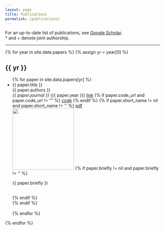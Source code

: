 ```yaml
---
layout: page
title: Publications
permalink: /publications/
---
```


<p>For an up-to-date list of publications, see <a href="https://scholar.google.com/citations?user=Tyl65TEAAAAJ&hl=en">Google Scholar</a>.<br/>* and + denote joint authorship.</p>

<!-- <div class="year-buttons">
{% for year in site.data.papers %}
 {% assign yr = year[0] %}
 <a href="" class="year-button">{{ yr }}</a>
{% endfor %}
</div> -->

<hr>

{% for year in site.data.papers %}
{% assign yr = year[0] %}
<h2 class="rainbow-blue">{{ yr }}</h2>
<ul class="papers-list">
  {% for paper in site.data.papers[yr] %}
  <li class="paper-item">
    <span class="paper-title">{{ paper.title }}</span><br>
    <span class="paper-authors">{{ paper.authors }}</span><br>
    <span class="paper-journal"><i>{{ paper.journal }}</i> ({{ paper.year }})</span>
    <a href="{{ paper.paper_url }}" class="paper-url">link</a>
    {% if paper.code_url and paper.code_url != "" %}
    <a href="{{ paper.code_url }}" class="paper-url">code</a>
    {% endif %}
    {% if paper.short_name != nil and paper.short_name != '' %}
    <a href="{{ site.baseurl }}/assets/pdfs/papers/{{ paper.short_name }}.pdf" class="paper-url">pdf</a>
    <div class="paper-content">
		<img src="{{ site.baseurl }}/assets/images/papers/{{ paper.short_name }}.{{ paper.imagetype }}" width="200px" class="paper-image">
		{% if paper.briefly != nil and paper.briefly != '' %}
		<p class="paper-brief">{{ paper.briefly }}</p><br/>
		{% endif %}
	</div>
	{% endif %}
  </li><br>
{% endfor %}
</ul>
{% endfor %}
